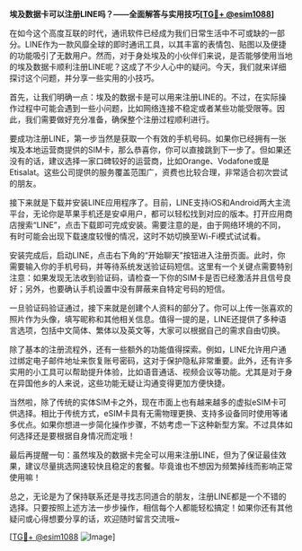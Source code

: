 **埃及数据卡可以注册LINE吗？——全面解答与实用技巧[[TG💪+ @esim1088](https://t.me/s/esim1088)]**

在如今这个高度互联的时代，通讯软件已经成为我们日常生活中不可或缺的一部分。LINE作为一款风靡全球的即时通讯工具，以其丰富的表情包、贴图以及便捷的功能吸引了无数用户。然而，对于身处埃及的小伙伴们来说，是否能够使用当地的埃及数据卡顺利注册LINE呢？这成了不少人心中的疑问。今天，我们就来详细探讨这个问题，并分享一些实用的小技巧。

首先，让我们明确一点：埃及的数据卡是可以用来注册LINE的。不过，在实际操作过程中可能会遇到一些小问题，比如网络连接不稳定或者某些功能受限等。因此，我们需要做好充分准备，确保整个注册过程顺利进行。

要成功注册LINE，第一步当然是获取一个有效的手机号码。如果你已经拥有一张埃及本地运营商提供的SIM卡，那么恭喜你，你可以直接跳到下一步了。但如果还没有的话，建议选择一家口碑较好的运营商，比如Orange、Vodafone或是Etisalat。这些公司提供的服务覆盖范围广，资费也比较合理，非常适合初次尝试的朋友。

接下来就是下载并安装LINE应用程序了。目前，LINE支持iOS和Android两大主流平台，无论你是苹果手机还是安卓用户，都可以轻松找到对应的版本。打开应用商店搜索“LINE”，点击下载即可完成安装。需要注意的是，由于网络环境的不同，有时可能会出现下载速度较慢的情况，这时不妨切换至Wi-Fi模式试试看。

安装完成后，启动LINE，点击右下角的“开始聊天”按钮进入注册页面。此时，你需要输入你的手机号码，并等待系统发送验证码短信。这里有一个关键点需要特别注意：如果发现无法收到验证码，请检查一下你的SIM卡是否已经激活并且信号良好；另外，也要确认手机设置中没有屏蔽来自特定号码的短信。

一旦验证码验证通过，接下来就是创建个人资料的部分了。你可以上传一张喜欢的照片作为头像，填写昵称和其他相关信息。值得一提的是，LINE还提供了多种语言选项，包括中文简体、繁体以及英文等，大家可以根据自己的需求自由切换。

除了基本的注册流程外，还有一些额外的功能值得探索。例如，LINE允许用户通过绑定电子邮件地址来恢复账号密码，这对于保护隐私非常重要。此外，还有许多实用的小工具可以帮助提升体验，比如语音通话、视频会议等功能。尤其是对于身在异国他乡的人来说，这些功能无疑让沟通变得更加方便快捷。

当然啦，除了传统的实体SIM卡之外，现在市面上也有越来越多的虚拟eSIM卡可供选择。相比于传统方式，eSIM卡具有无需物理更换、支持多设备同时使用等诸多优点。如果你想进一步简化操作步骤，不妨考虑一下这种新型方案。不过具体如何选择还是要根据自身情况而定哦！

最后再提醒一句：虽然埃及的数据卡完全可以用来注册LINE，但为了保证最佳效果，建议尽量挑选网速较快且稳定的套餐。毕竟谁也不想因为频繁掉线而影响正常使用嘛！

总之，无论是为了保持联系还是寻找志同道合的朋友，注册LINE都是一个不错的选择。只要按照上述方法一步步操作，相信每个人都能轻松搞定！如果你还有其他疑问或心得想要分享的话，欢迎随时留言交流哦~

[[TG💪+ @esim1088](https://t.me/s/esim1088) ![Image](https://i.postimg.cc/4NQfJmqS/Snipaste-2025-05-13-00-14-12.png)]